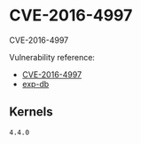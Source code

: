 # CVE-2016-4997

CVE-2016-4997

Vulnerability reference:
 * [CVE-2016-4997](https://cve.mitre.org/cgi-bin/cvename.cgi?name=CVE-2016-4997)
 * [exp-db](https://www.exploit-db.com/exploits/40049)

## Kernels
```
4.4.0
```   



